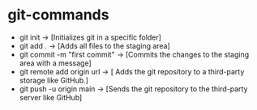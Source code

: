 # git-commands

- git init -> [Initializes git in a specific folder]
- git add . -> [Adds all files to the staging area]
- git commit -m "first commit" -> [Commits the changes to the staging area with a message]
- git remote add origin url -> [ Adds the git repository to a third-party storage like GitHub.]
- git push -u origin main -> [Sends the git repository to the third-party server like GitHub]